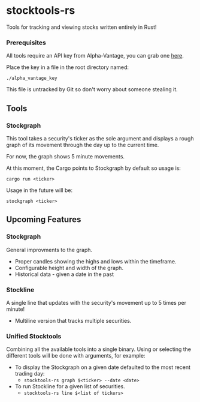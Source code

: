 # stocktools-rs
Tools for tracking and viewing stocks written entirely in Rust!

### Prerequisites
All tools require an API key from Alpha-Vantage, you can grab one [here](https://www.alphavantage.co/support/#api-key).

Place the key in a file in the root directory named:

`./alpha_vantage_key`

This file is untracked by Git so don't worry about someone stealing it.

## Tools
### Stockgraph

This tool takes a security's ticker as the sole argument and displays a rough graph of its
movement through the day up to the current time.

For now, the graph shows 5 minute movements.

At this moment, the Cargo points to Stockgraph by default so usage is:

`cargo run <ticker>`

Usage in the future will be:

`stockgraph <ticker>`

## Upcoming Features
### Stockgraph
General improvments to the graph.
- Proper candles showing the highs and lows within the timeframe.
- Configurable height and width of the graph.
- Historical data - given a date in the past

### Stockline
A single line that updates with the security's movement up to 5 times per minute!
- Multiline version that tracks multiple securities.

### Unified Stocktools
Combining all the available tools into a single binary. Using or selecting the different
tools will be done with arguments, for example:
- To display the Stockgraph on a given date defaulted to the most recent trading day:
   - `stocktools-rs graph $<ticker> --date <date>`
- To run Stockline for a given list of securities.
   - `stocktools-rs line $<list of tickers>`
